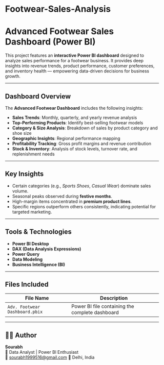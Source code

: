 # Footwear-Sales-Analysis
# Advanced Footwear Sales Dashboard (Power BI)

This project features an **interactive Power BI dashboard** designed to analyze sales performance for a footwear business. It provides deep insights into revenue trends, product performance, customer preferences, and inventory health — empowering data-driven decisions for business growth.

---

## Dashboard Overview

The **Advanced Footwear Dashboard** includes the following insights:

- **Sales Trends**: Monthly, quarterly, and yearly revenue analysis
- **Top-Performing Products**: Identify best-selling footwear models
- **Category & Size Analysis**: Breakdown of sales by product category and shoe size
- **Geographic Insights**: Regional performance mapping
- **Profitability Tracking**: Gross profit margins and revenue contribution
- **Stock & Inventory**: Analysis of stock levels, turnover rate, and replenishment needs

---

## Key Insights
- Certain categories (e.g., *Sports Shoes*, *Casual Wear*) dominate sales volume.
- Seasonal peaks observed during **festive months**.
- High-margin items concentrated in **premium product lines**.
- Specific regions outperform others consistently, indicating potential for targeted marketing.

---

## Tools & Technologies
- **Power BI Desktop**
- **DAX (Data Analysis Expressions)**
- **Power Query**
- **Data Modeling**
- **Business Intelligence (BI)**

---

## Files Included
| File Name                       | Description                                      |
|---------------------------------|--------------------------------------------------|
| `Adv. Footwear Dashboard.pbix`  | Power BI file containing the complete dashboard  |

---

## 🧑‍💼 Author
**Sourabh**  
💼 Data Analyst | Power BI Enthusiast  
📧 sourabh1999516@gmail.com
📍 Delhi, India

